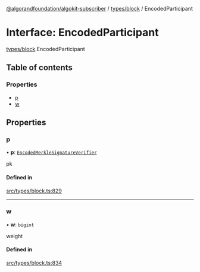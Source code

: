 [@algorandfoundation/algokit-subscriber](../README.md) / [types/block](../modules/types_block.md) / EncodedParticipant

# Interface: EncodedParticipant

[types/block](../modules/types_block.md).EncodedParticipant

## Table of contents

### Properties

- [p](types_block.EncodedParticipant.md#p)
- [w](types_block.EncodedParticipant.md#w)

## Properties

### p

• **p**: [`EncodedMerkleSignatureVerifier`](types_block.EncodedMerkleSignatureVerifier.md)

pk

#### Defined in

[src/types/block.ts:829](https://github.com/algorandfoundation/algokit-subscriber-ts/blob/main/src/types/block.ts#L829)

___

### w

• **w**: `bigint`

weight

#### Defined in

[src/types/block.ts:834](https://github.com/algorandfoundation/algokit-subscriber-ts/blob/main/src/types/block.ts#L834)
